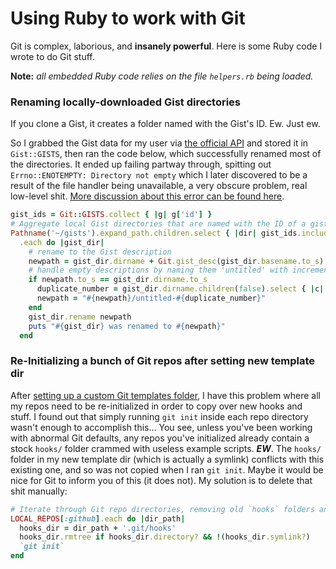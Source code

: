 # Using Ruby to work with Git
Git is complex, laborious, and **insanely powerful**. Here is some Ruby code I wrote to do Git stuff.

**Note:** *all embedded Ruby code relies on the file `helpers.rb` being loaded.*

### Renaming locally-downloaded Gist directories
If you clone a Gist, it creates a folder named with the Gist's ID. Ew. Just ew.

So I grabbed the Gist data for my user via [the official API][1] and stored it in `Gist::GISTS`, then ran the code below, which successfully renamed most of the directories. It ended up failing partway through, spitting out `Errno::ENOTEMPTY: Directory not empty` which I later discovered to be a result of the file handler being unavailable, a very obscure problem, real low-level shit. [More discussion about this error can be found here](https://github.com/isaacs/rimraf/issues/25).

```ruby
gist_ids = Git::GISTS.collect { |g| g['id'] }
# Aggregate local Gist directories that are named with the ID of a gist in my collection
Pathname('~/gists').expand_path.children.select { |dir| gist_ids.include? dir.basename.to_s }
  .each do |gist_dir|
    # rename to the Gist description
    newpath = gist_dir.dirname + Git.gist_desc(gist_dir.basename.to_s)
    # handle empty descriptions by naming them 'untitled' with incrementing suffix
    if newpath.to_s == gist_dir.dirname.to_s
      duplicate_number = gist_dir.dirname.children(false).select { |c| c.to_s =~ /^untitled/ }.count
      newpath = "#{newpath}/untitled-#{duplicate_number}"
    end
    gist_dir.rename newpath
    puts "#{gist_dir} was renamed to #{newpath}"
  end
```

### Re-Initializing a bunch of Git repos after setting new template dir
After [setting up a custom Git templates folder][2], I have this problem where all my repos need to be re-initialized in order to copy over new hooks and stuff. I found out that simply running `git init` inside each repo directory wasn't enough to accomplish this... You see, unless you've been working with abnormal Git defaults, any repos you've initialized already contain a stock `hooks/` folder crammed with useless example scripts. ***EW***. The `hooks/` folder in my new template dir (which is actually a symlink) conflicts with this existing one, and so was not copied when I ran `git init`. Maybe it would be nice for Git to inform you of this (it does not). My solution is to delete that shit manually:

```ruby
# Iterate through Git repo directories, removing old `hooks` folders and re-initializing
LOCAL_REPOS[:github].each do |dir_path|
  hooks_dir = dir_path + '.git/hooks'
  hooks_dir.rmtree if hooks_dir.directory? && !(hooks_dir.symlink?)
  `git init`
end
```


[1]: https://developer.github.com/v3/gists/
[2]: https://github.com/SteveBenner/git-hooks#configuration